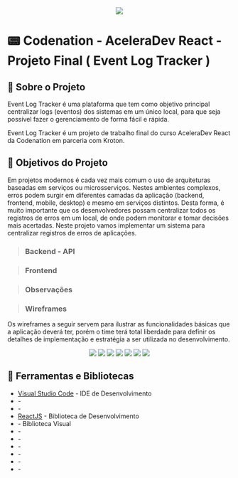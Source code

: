 <div align="center">
  <img src="assets/logo.png" />
</div>

# 📟 Codenation - AceleraDev React - Projeto Final ( Event Log Tracker )


## 🚀 Sobre o Projeto

Event Log Tracker é uma plataforma que tem como objetivo principal centralizar logs (eventos) dos sistemas em um único local, para que seja possível fazer o gerenciamento de forma fácil e rápida.

Event Log Tracker é um projeto de trabalho final do curso AceleraDev React da Codenation em parceria com Kroton.

## 📝 Objetivos do Projeto

Em projetos modernos é cada vez mais comum o uso de arquiteturas baseadas em serviços ou microsserviços. Nestes ambientes complexos, erros podem surgir em diferentes camadas da aplicação (backend, frontend, mobile, desktop) e mesmo em serviços distintos. Desta forma, é muito importante que os desenvolvedores possam centralizar todos os registros de erros em um local, de onde podem monitorar e tomar decisões mais acertadas. Neste projeto vamos implementar um sistema para centralizar registros de erros de aplicações.

> ### Backend - API


> ### Frontend


> ### Observações


> ### Wireframes
Os wireframes a seguir servem para ilustrar as funcionalidades básicas que a aplicação deverá ter, porém o time terá total liberdade para definir os detalhes de implementação e estratégia a ser utilizada no desenvolvimento.

<div align="center">
  <img src="assets/wireframe1.png" />
  <img src="assets/wireframe2.png" />
  <img src="assets/wireframe3.png" />
  <img src="assets/wireframe4.png" />
  <img src="assets/wireframe5.png" />
  <img src="assets/wireframe6.png" />
  <img src="assets/wireframe7.png" />
</div>


## 🧰 Ferramentas e Bibliotecas

- [Visual Studio Code]() - IDE de Desenvolvimento
- []() - 
- []() - 
- [ReactJS]() - Biblioteca de Desenvolvimento 
- []() - Biblioteca Visual
- []() - 
- []() - 
- []() - 
- []() - 
- []() - 
- []() - 

## 